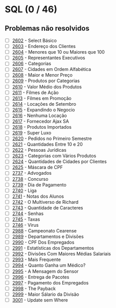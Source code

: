 # SQL (0 / 46)

## Problemas não resolvidos
  - [ ] [2602](https://www.urionlinejudge.com.br/judge/pt/problems/view/2602) - Select Básico
  - [ ] [2603](https://www.urionlinejudge.com.br/judge/pt/problems/view/2603) - Endereço dos Clientes
  - [ ] [2604](https://www.urionlinejudge.com.br/judge/pt/problems/view/2604) - Menores que 10 ou Maiores que 100
  - [ ] [2605](https://www.urionlinejudge.com.br/judge/pt/problems/view/2605) - Representantes Executivos
  - [ ] [2606](https://www.urionlinejudge.com.br/judge/pt/problems/view/2606) - Categorias
  - [ ] [2607](https://www.urionlinejudge.com.br/judge/pt/problems/view/2607) - Cidades em Ordem Alfabética
  - [ ] [2608](https://www.urionlinejudge.com.br/judge/pt/problems/view/2608) - Maior e Menor Preço
  - [ ] [2609](https://www.urionlinejudge.com.br/judge/pt/problems/view/2609) - Produtos por Categorias
  - [ ] [2610](https://www.urionlinejudge.com.br/judge/pt/problems/view/2610) - Valor Médio dos Produtos
  - [ ] [2611](https://www.urionlinejudge.com.br/judge/pt/problems/view/2611) - Filmes de Ação
  - [ ] [2613](https://www.urionlinejudge.com.br/judge/pt/problems/view/2613) - Filmes em Promoção
  - [ ] [2614](https://www.urionlinejudge.com.br/judge/pt/problems/view/2614) - Locações de Setembro
  - [ ] [2615](https://www.urionlinejudge.com.br/judge/pt/problems/view/2615) - Expandindo o Negocio
  - [ ] [2616](https://www.urionlinejudge.com.br/judge/pt/problems/view/2616) - Nenhuma Locação
  - [ ] [2617](https://www.urionlinejudge.com.br/judge/pt/problems/view/2617) - Fornecedor Ajax SA
  - [ ] [2618](https://www.urionlinejudge.com.br/judge/pt/problems/view/2618) - Produtos Importados
  - [ ] [2619](https://www.urionlinejudge.com.br/judge/pt/problems/view/2619) - Super Luxo
  - [ ] [2620](https://www.urionlinejudge.com.br/judge/pt/problems/view/2620) - Pedidos no Primeiro Semestre
  - [ ] [2621](https://www.urionlinejudge.com.br/judge/pt/problems/view/2621) - Quantidades Entre 10 e 20
  - [ ] [2622](https://www.urionlinejudge.com.br/judge/pt/problems/view/2622) - Pessoas Jurídicas
  - [ ] [2623](https://www.urionlinejudge.com.br/judge/pt/problems/view/2623) - Categorias com Vários Produtos
  - [ ] [2624](https://www.urionlinejudge.com.br/judge/pt/problems/view/2624) - Quantidades de Cidades por Clientes
  - [ ] [2625](https://www.urionlinejudge.com.br/judge/pt/problems/view/2625) - Máscara de CPF
  - [ ] [2737](https://www.urionlinejudge.com.br/judge/pt/problems/view/2737) - Advogados
  - [ ] [2738](https://www.urionlinejudge.com.br/judge/pt/problems/view/2738) - Concurso
  - [ ] [2739](https://www.urionlinejudge.com.br/judge/pt/problems/view/2739) - Dia de Pagamento
  - [ ] [2740](https://www.urionlinejudge.com.br/judge/pt/problems/view/2740) - Liga
  - [ ] [2741](https://www.urionlinejudge.com.br/judge/pt/problems/view/2741) - Notas dos Alunos
  - [ ] [2742](https://www.urionlinejudge.com.br/judge/pt/problems/view/2742) - O Multiverso de Richard
  - [ ] [2743](https://www.urionlinejudge.com.br/judge/pt/problems/view/2743) - Quantidade de Caracteres
  - [ ] [2744](https://www.urionlinejudge.com.br/judge/pt/problems/view/2744) - Senhas
  - [ ] [2745](https://www.urionlinejudge.com.br/judge/pt/problems/view/2745) - Taxas
  - [ ] [2746](https://www.urionlinejudge.com.br/judge/pt/problems/view/2746) - Virus
  - [ ] [2988](https://www.urionlinejudge.com.br/judge/pt/problems/view/2988) - Campeonato Cearense
  - [ ] [2989](https://www.urionlinejudge.com.br/judge/pt/problems/view/2989) - Departamentos e Divisões
  - [ ] [2990](https://www.urionlinejudge.com.br/judge/pt/problems/view/2990) - CPF Dos Empregados
  - [ ] [2991](https://www.urionlinejudge.com.br/judge/pt/problems/view/2991) - Estatísticas dos Departamentos
  - [ ] [2992](https://www.urionlinejudge.com.br/judge/pt/problems/view/2992) - Divisões Com Maiores Médias Salariais
  - [ ] [2993](https://www.urionlinejudge.com.br/judge/pt/problems/view/2993) - Mais Frequente
  - [ ] [2994](https://www.urionlinejudge.com.br/judge/pt/problems/view/2994) - Quanto Ganha um Médico?
  - [ ] [2995](https://www.urionlinejudge.com.br/judge/pt/problems/view/2995) - A Mensagem do Sensor
  - [ ] [2996](https://www.urionlinejudge.com.br/judge/pt/problems/view/2996) - Entrega de Pacotes
  - [ ] [2997](https://www.urionlinejudge.com.br/judge/pt/problems/view/2997) - Pagamento dos Empregados
  - [ ] [2998](https://www.urionlinejudge.com.br/judge/pt/problems/view/2998) - The Payback
  - [ ] [2999](https://www.urionlinejudge.com.br/judge/pt/problems/view/2999) - Maior Sálario da Divisão
  - [ ] [3001](https://www.urionlinejudge.com.br/judge/pt/problems/view/3001) - Update sem Where